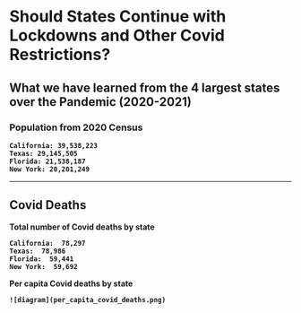 
# <b>Should States Continue with Lockdowns and Other Covid Restrictions?
## <b>What we have learned from the 4 largest states over the Pandemic (2020-2021)

### <b>Population from 2020 Census
    California: 39,538,223
    Texas: 29,145,505
    Florida: 21,538,187
    New York: 20,201,249

-------------------------------------------------------------------------------------------------------------------------------------

## Covid Deaths

Total number of Covid deaths by state
    
    California:  78,297
    Texas:  78,986
    Florida:  59,441
    New York:  59,692

Per capita Covid deaths by state
    
    ![diagram](per_capita_covid_deaths.png)
